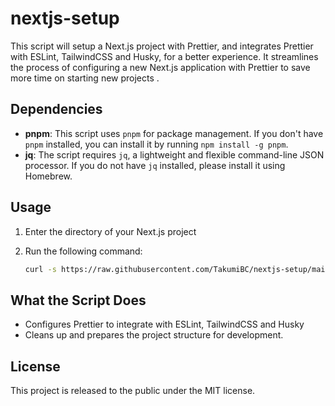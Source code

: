# nextjs-setup

This script will setup a Next.js project with Prettier, and integrates Prettier with ESLint, TailwindCSS and Husky, for a better experience. It streamlines the process of configuring a new Next.js application with Prettier to save more time on starting new projects .

## Dependencies

- **pnpm**: This script uses `pnpm` for package management. If you don't have `pnpm` installed, you can install it by running `npm install -g pnpm`.
- **jq**: The script requires  `jq`, a lightweight and flexible command-line JSON processor. If you do not have `jq` installed, please install it using Homebrew.

## Usage

1. Enter the directory of your Next.js project

2. Run the following command:

   ```zsh
   curl -s https://raw.githubusercontent.com/TakumiBC/nextjs-setup/main/setup.sh | zsh
   ```

## What the Script Does

- Configures Prettier to integrate with ESLint, TailwindCSS and Husky
- Cleans up and prepares the project structure for development.

## License

This project is released to the public under the MIT license.
